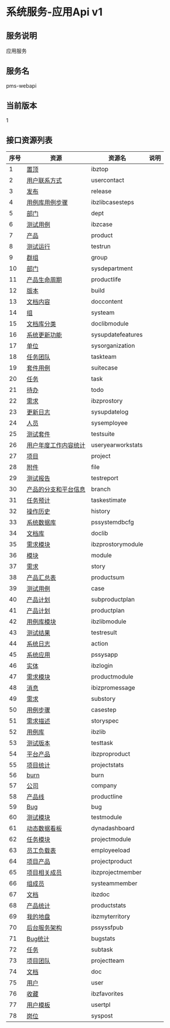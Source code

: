 
# 系统服务-应用Api v1
## 服务说明
应用服务

## 服务名
pms-webapi

## 当前版本
1

## 接口资源列表
| 序号 | 资源 | 资源名 | 说明 |
| ---- | ---- | ---- | ---- |
| 1 | [置顶](1/IbzTop) | ibztop |  |
| 2 | [用户联系方式](1/UserContact) | usercontact |  |
| 3 | [发布](1/Release) | release |  |
| 4 | [用例库用例步骤](1/IbzLibCaseSteps) | ibzlibcasesteps |  |
| 5 | [部门](1/Dept) | dept |  |
| 6 | [测试用例](1/IbzCase) | ibzcase |  |
| 7 | [产品](1/Product) | product |  |
| 8 | [测试运行](1/TestRun) | testrun |  |
| 9 | [群组](1/Group) | group |  |
| 10 | [部门](1/SysDepartment) | sysdepartment |  |
| 11 | [产品生命周期](1/ProductLife) | productlife |  |
| 12 | [版本](1/Build) | build |  |
| 13 | [文档内容](1/DocContent) | doccontent |  |
| 14 | [组](1/SysTeam) | systeam |  |
| 15 | [文档库分类](1/DocLibModule) | doclibmodule |  |
| 16 | [系统更新功能](1/SysUpdateFeatures) | sysupdatefeatures |  |
| 17 | [单位](1/SysOrganization) | sysorganization |  |
| 18 | [任务团队](1/TaskTeam) | taskteam |  |
| 19 | [套件用例](1/SuiteCase) | suitecase |  |
| 20 | [任务](1/Task) | task |  |
| 21 | [待办](1/Todo) | todo |  |
| 22 | [需求](1/IBZProStory) | ibzprostory |  |
| 23 | [更新日志](1/SysUpdateLog) | sysupdatelog |  |
| 24 | [人员](1/SysEmployee) | sysemployee |  |
| 25 | [测试套件](1/TestSuite) | testsuite |  |
| 26 | [用户年度工作内容统计](1/UserYearWorkStats) | useryearworkstats |  |
| 27 | [项目](1/Project) | project |  |
| 28 | [附件](1/File) | file |  |
| 29 | [测试报告](1/TestReport) | testreport |  |
| 30 | [产品的分支和平台信息](1/Branch) | branch |  |
| 31 | [任务预计](1/TaskEstimate) | taskestimate |  |
| 32 | [操作历史](1/History) | history |  |
| 33 | [系统数据库](1/PSSystemDBCfg) | pssystemdbcfg |  |
| 34 | [文档库](1/DocLib) | doclib |  |
| 35 | [需求模块](1/IBZProStoryModule) | ibzprostorymodule |  |
| 36 | [模块](1/Module) | module |  |
| 37 | [需求](1/Story) | story |  |
| 38 | [产品汇总表](1/ProductSum) | productsum |  |
| 39 | [测试用例](1/Case) | case |  |
| 40 | [产品计划](1/SubProductPlan) | subproductplan |  |
| 41 | [产品计划](1/ProductPlan) | productplan |  |
| 42 | [用例库模块](1/IbzLibModule) | ibzlibmodule |  |
| 43 | [测试结果](1/TestResult) | testresult |  |
| 44 | [系统日志](1/Action) | action |  |
| 45 | [系统应用](1/PSSysApp) | pssysapp |  |
| 46 | [实体](1/IbzLogin) | ibzlogin |  |
| 47 | [需求模块](1/ProductModule) | productmodule |  |
| 48 | [消息](1/IBIZProMessage) | ibizpromessage |  |
| 49 | [需求](1/SubStory) | substory |  |
| 50 | [用例步骤](1/CaseStep) | casestep |  |
| 51 | [需求描述](1/StorySpec) | storyspec |  |
| 52 | [用例库](1/IbzLib) | ibzlib |  |
| 53 | [测试版本](1/TestTask) | testtask |  |
| 54 | [平台产品](1/IBZProProduct) | ibzproproduct |  |
| 55 | [项目统计](1/ProjectStats) | projectstats |  |
| 56 | [burn](1/Burn) | burn |  |
| 57 | [公司](1/Company) | company |  |
| 58 | [产品线](1/ProductLine) | productline |  |
| 59 | [Bug](1/Bug) | bug |  |
| 60 | [测试模块](1/TestModule) | testmodule |  |
| 61 | [动态数据看板](1/DynaDashboard) | dynadashboard |  |
| 62 | [任务模块](1/ProjectModule) | projectmodule |  |
| 63 | [员工负载表](1/EmployEeload) | employeeload |  |
| 64 | [项目产品](1/ProjectProduct) | projectproduct |  |
| 65 | [项目相关成员](1/IbzProjectMember) | ibzprojectmember |  |
| 66 | [组成员](1/SysTeamMember) | systeammember |  |
| 67 | [文档](1/IBzDoc) | ibzdoc |  |
| 68 | [产品统计](1/ProductStats) | productstats |  |
| 69 | [我的地盘](1/IbzMyTerritory) | ibzmyterritory |  |
| 70 | [后台服务架构](1/PSSysSFPub) | pssyssfpub |  |
| 71 | [Bug统计](1/BugStats) | bugstats |  |
| 72 | [任务](1/SubTask) | subtask |  |
| 73 | [项目团队](1/ProjectTeam) | projectteam |  |
| 74 | [文档](1/Doc) | doc |  |
| 75 | [用户](1/User) | user |  |
| 76 | [收藏](1/IbzFavorites) | ibzfavorites |  |
| 77 | [用户模板](1/UserTpl) | usertpl |  |
| 78 | [岗位](1/SysPost) | syspost |  |

